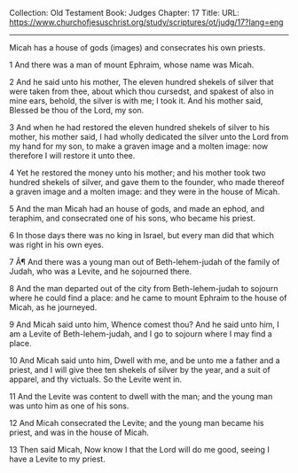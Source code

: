 Collection: Old Testament
Book: Judges
Chapter: 17
Title: 
URL: https://www.churchofjesuschrist.org/study/scriptures/ot/judg/17?lang=eng

---

Micah has a house of gods (images) and consecrates his own priests.

1 And there was a man of mount Ephraim, whose name was Micah.

2 And he said unto his mother, The eleven hundred shekels of silver that were taken from thee, about which thou cursedst, and spakest of also in mine ears, behold, the silver is with me; I took it. And his mother said, Blessed be thou of the Lord, my son.

3 And when he had restored the eleven hundred shekels of silver to his mother, his mother said, I had wholly dedicated the silver unto the Lord from my hand for my son, to make a graven image and a molten image: now therefore I will restore it unto thee.

4 Yet he restored the money unto his mother; and his mother took two hundred shekels of silver, and gave them to the founder, who made thereof a graven image and a molten image: and they were in the house of Micah.

5 And the man Micah had an house of gods, and made an ephod, and teraphim, and consecrated one of his sons, who became his priest.

6 In those days there was no king in Israel, but every man did that which was right in his own eyes.

7 Â¶ And there was a young man out of Beth-lehem-judah of the family of Judah, who was a Levite, and he sojourned there.

8 And the man departed out of the city from Beth-lehem-judah to sojourn where he could find a place: and he came to mount Ephraim to the house of Micah, as he journeyed.

9 And Micah said unto him, Whence comest thou? And he said unto him, I am a Levite of Beth-lehem-judah, and I go to sojourn where I may find a place.

10 And Micah said unto him, Dwell with me, and be unto me a father and a priest, and I will give thee ten shekels of silver by the year, and a suit of apparel, and thy victuals. So the Levite went in.

11 And the Levite was content to dwell with the man; and the young man was unto him as one of his sons.

12 And Micah consecrated the Levite; and the young man became his priest, and was in the house of Micah.

13 Then said Micah, Now know I that the Lord will do me good, seeing I have a Levite to my priest.
